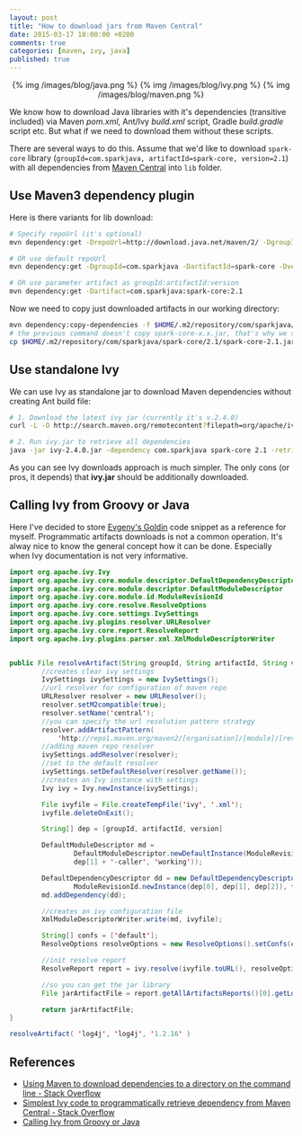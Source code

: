 ```yaml
---
layout: post
title: "How to download jars from Maven Central"
date: 2015-03-17 18:00:00 +0200
comments: true
categories: [maven, ivy, java]
published: true
---
```

<center>
{% img  /images/blog/java.png %}
{% img  /images/blog/ivy.png %}
{% img  /images/blog/maven.png %}
</center>

We know how to download Java libraries with it's dependencies (transitive included) via Maven _pom.xml_, Ant/Ivy _build.xml_ script, Gradle _build.gradle_ script etc. 
But what if we need to download them without these scripts.

There are several ways to do this.
Assume that we'd like to download `spark-core` library (`groupId=com.sparkjava, artifactId=spark-core, version=2.1`) with all dependencies from [Maven Central](http://search.maven.org/#artifactdetails%7Ccom.sparkjava%7Cspark-core%7C2.1%7Cjar) into `lib` folder.


## Use Maven3 dependency plugin
Here is there variants for lib download:
``` bash Download library with all dependencies
# Specify repoUrl (it's optional)
mvn dependency:get -DrepoUrl=http://download.java.net/maven/2/ -DgroupId=com.sparkjava -DartifactId=spark-core -Dversion=2.1

# OR use default repoUrl
mvn dependency:get -DgroupId=com.sparkjava -DartifactId=spark-core -Dversion=2.1

# OR use parameter artifact as groupId:artifactId:version
mvn dependency:get -Dartifact=com.sparkjava:spark-core:2.1
```

Now we need to copy just downloaded artifacts in our working directory:
``` bash Copy jars from local maven repo
mvn dependency:copy-dependencies -f $HOME/.m2/repository/com/sparkjava/spark-core/2.1/spark-core-2.1.pom -DoutputDirectory=$(pwd)/lib
# the previous command doesn't copy spark-core-x.x.jar, that's why we should copy it manually
cp $HOME/.m2/repository/com/sparkjava/spark-core/2.1/spark-core-2.1.jar $(pwd)/lib
```

## Use standalone Ivy
We can use Ivy as standalone jar to download Maven dependencies without creating Ant build file:

``` bash
# 1. Download the latest ivy jar (currently it's v.2.4.0)
curl -L -O http://search.maven.org/remotecontent?filepath=org/apache/ivy/ivy/2.4.0/ivy-2.4.0.jar

# 2. Run ivy.jar to retrieve all dependencies
java -jar ivy-2.4.0.jar -dependency com.sparkjava spark-core 2.1 -retrieve "lib/[artifact]-[revision](-[classifier]).[ext]"

```

As you can see Ivy downloads approach is much simpler. The only cons (or pros, it depends) that **ivy.jar** should be additionally downloaded.

## Calling Ivy from Groovy or Java
Here I've decided to store [Evgeny's Goldin](http://makandracards.com/evgeny-goldin/5817-calling-ivy-from-groovy-or-java) code snippet as a reference for myself. Programmatic artifacts downloads is not a common operation. It's alway nice to know the general concept how it can be done. Especially when Ivy documentation is not very informative.


``` java Groovy snippet of calling Ivy
import org.apache.ivy.Ivy
import org.apache.ivy.core.module.descriptor.DefaultDependencyDescriptor
import org.apache.ivy.core.module.descriptor.DefaultModuleDescriptor
import org.apache.ivy.core.module.id.ModuleRevisionId
import org.apache.ivy.core.resolve.ResolveOptions
import org.apache.ivy.core.settings.IvySettings
import org.apache.ivy.plugins.resolver.URLResolver
import org.apache.ivy.core.report.ResolveReport
import org.apache.ivy.plugins.parser.xml.XmlModuleDescriptorWriter


public File resolveArtifact(String groupId, String artifactId, String version) {
        //creates clear ivy settings
        IvySettings ivySettings = new IvySettings();
        //url resolver for configuration of maven repo
        URLResolver resolver = new URLResolver();
        resolver.setM2compatible(true);
        resolver.setName('central');
        //you can specify the url resolution pattern strategy
        resolver.addArtifactPattern(
            'http://repo1.maven.org/maven2/[organisation]/[module]/[revision]/[artifact](-[revision]).[ext]');
        //adding maven repo resolver
        ivySettings.addResolver(resolver);
        //set to the default resolver
        ivySettings.setDefaultResolver(resolver.getName());
        //creates an Ivy instance with settings
        Ivy ivy = Ivy.newInstance(ivySettings);

        File ivyfile = File.createTempFile('ivy', '.xml');
        ivyfile.deleteOnExit();

        String[] dep = [groupId, artifactId, version]

        DefaultModuleDescriptor md =
                DefaultModuleDescriptor.newDefaultInstance(ModuleRevisionId.newInstance(dep[0],
                dep[1] + '-caller', 'working'));

        DefaultDependencyDescriptor dd = new DefaultDependencyDescriptor(md,
                ModuleRevisionId.newInstance(dep[0], dep[1], dep[2]), false, false, true);
        md.addDependency(dd);

        //creates an ivy configuration file
        XmlModuleDescriptorWriter.write(md, ivyfile);

        String[] confs = ['default'];
        ResolveOptions resolveOptions = new ResolveOptions().setConfs(confs);

        //init resolve report
        ResolveReport report = ivy.resolve(ivyfile.toURL(), resolveOptions);

        //so you can get the jar library
        File jarArtifactFile = report.getAllArtifactsReports()[0].getLocalFile();

        return jarArtifactFile;
}

resolveArtifact( 'log4j', 'log4j', '1.2.16' )
```

## References
- [Using Maven to download dependencies to a directory on the command line - Stack Overflow](http://stackoverflow.com/questions/15450383/using-maven-to-download-dependencies-to-a-directory-on-the-command-line/15456621)
- [Simplest Ivy code to programmatically retrieve dependency from Maven Central - Stack Overflow](http://stackoverflow.com/questions/15598612/simplest-ivy-code-to-programmatically-retrieve-dependency-from-maven-central)
- [Calling Ivy from Groovy or Java](http://makandracards.com/evgeny-goldin/5817-calling-ivy-from-groovy-or-java)
